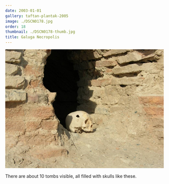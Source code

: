```yaml
---
date: 2003-01-01
gallery: taftan-plantak-2005
image: ./DSCN0178.jpg
order: 18
thumbnail: ./DSCN0178-thumb.jpg
title: Galuga Necropolis
---
```


![Galuga Necropolis](./DSCN0178.jpg)

There are about 10 tombs visible, all filled with skulls like these.